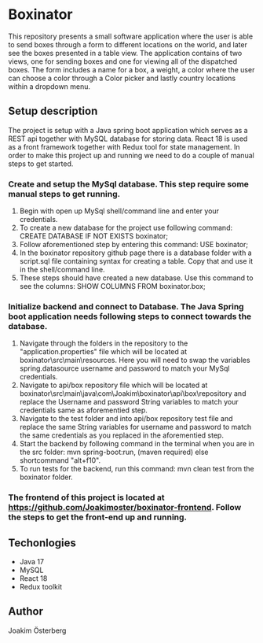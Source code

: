 # Boxinator
This repository presents a small software application where the user is able to send boxes through a form to different locations on the world, and later see the boxes presented in a table view. The application contains of two views, one for sending boxes and one for viewing all of the dispatched boxes. The form includes a name for a box, a weight, a color where the user can choose a color through a Color picker and lastly country locations within a dropdown menu. 

## Setup description
The project is setup with a Java spring boot application which serves as a REST api together with MySQL database for storing data. React 18 is used as a front framework together with Redux tool for state management. In order to make this project up and running we need to do a couple of manual steps to get started.
  
  ### Create and setup the MySql database. This step require some manual steps to get running. 
  
  1. Begin with open up MySql shell/command line and enter your credentials.
  2. To create a new database for the project use following command: CREATE DATABASE IF NOT EXISTS boxinator;
  3. Follow aforementioned step by entering this command: USE boxinator;
  4. In the boxinator repository github page there is a database folder with a script.sql file containing syntax for creating a table. Copy that and use it in the shell/command line.
  5. These steps should have created a new database. Use this command to see the columns: SHOW COLUMNS FROM boxinator.box;

  ### Initialize backend and connect to Database. The Java Spring boot application needs following steps to connect towards the database.
  
  1. Navigate through the folders in the repository to the "application.properties" file which will be located at boxinator\src\main\resources. Here you will need to swap the variables spring.datasource username and password to match your MySql credentials.
  2. Navigate to api/box repository file which will be located at boxinator\src\main\java\com\Joakim\boxinator\api\box\repository and replace the Username and password String variables to match your credentials same as aforementied step. 
  3. Navigate to the test folder and into api/box repository test file and replace the same String variables for username and password to match the same credentials as you replaced in the aforementied step.
  4. Start the backend by following command in the terminal when you are in the src folder: mvn spring-boot:run, (maven required) else shortcommand "alt+f10". 
  5. To run tests for the backend, run this command: mvn clean test from the boxinator folder.

  ### The frontend of this project is located at https://github.com/Joakimoster/boxinator-frontend. Follow the steps to get the front-end up and running.


## Techonlogies
* Java 17 
* MySQL
* React 18 
* Redux toolkit

## Author
Joakim Österberg
